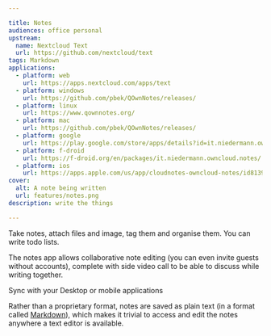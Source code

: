 ```yaml
---

title: Notes
audiences: office personal
upstream:
  name: Nextcloud Text
  url: https://github.com/nextcloud/text
tags: Markdown
applications:
  - platform: web
    url: https://apps.nextcloud.com/apps/text
  - platform: windows
    url: https://github.com/pbek/QOwnNotes/releases/
  - platform: linux
    url: https://www.qownnotes.org/
  - platform: mac
    url: https://github.com/pbek/QOwnNotes/releases/
  - platform: google
    url: https://play.google.com/store/apps/details?id=it.niedermann.owncloud.notes
  - platform: f-droid
    url: https://f-droid.org/en/packages/it.niedermann.owncloud.notes/
  - platform: ios
    url: https://apps.apple.com/us/app/cloudnotes-owncloud-notes/id813973264
cover:
  alt: A note being written
  url: features/notes.png
description: write the things

---
```


Take notes, attach files and image, tag them and organise them. You can write todo lists.

The notes app allows collaborative note editing (you can even invite guests without accounts), complete with side video call to be able to discuss while writing together.

Sync with your Desktop or mobile applications

Rather than a proprietary format, notes are saved as plain text (in a format called [Markdown](https://www.markdownguide.org/cheat-sheet/)), which makes it trivial to access and edit the notes anywhere a text editor is available.

